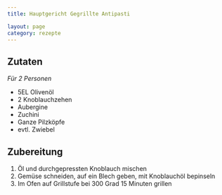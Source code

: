 ```yaml
---
title: Hauptgericht Gegrillte Antipasti

layout: page
category: rezepte
---
```


Zutaten
-------
*Für 2 Personen*

- 5EL Olivenöl
- 2 Knoblauchzehen
- Aubergine
- Zuchini
- Ganze Pilzköpfe
- evtl. Zwiebel

Zubereitung
-----------
1. Öl und durchgepressten Knoblauch mischen
2. Gemüse schneiden, auf ein Blech geben, mit Knoblauchöl bepinseln
3. Im Ofen auf Grillstufe bei 300 Grad 15 Minuten grillen
